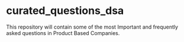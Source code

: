 # curated_questions_dsa
This repository will contain some of the most Important and frequently asked questions in Product Based Companies.

